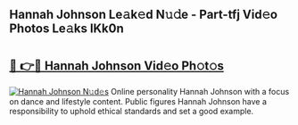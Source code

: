 ## Hannah Johnson Le𝚊k𝚎d N𝚞𝚍e - Part-tfj Vid𝚎o Photos Le𝚊ks lKk0n

# <h2><a href="http://fbe8j41.evod.top/?m=Hannah+Johnson">🔗 👉🔴 Hannah Johnson Vid𝚎o Ph𝚘t𝚘s</a></h2>

[![Hannah Johnson N𝚞d𝚎s](https://i.imgur.com/8V9OHl7.gif)](http://fbe8j41.evod.top/?m=Hannah+Johnson)
Online personality Hannah Johnson with a focus on dance and lifestyle content. Public figures Hannah Johnson have a responsibility to uphold ethical standards and set a good example. 

